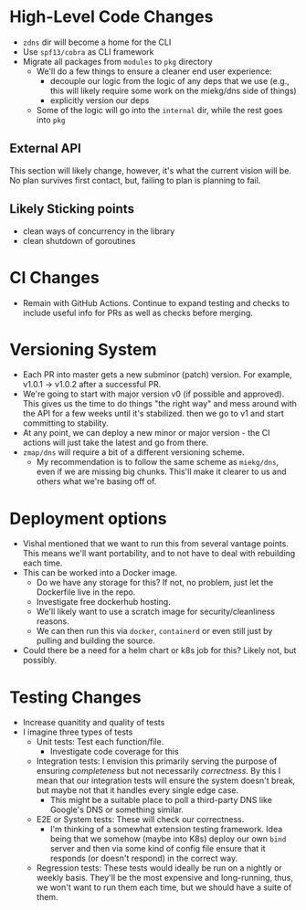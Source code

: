 # High-Level Code Changes
- `zdns` dir will become a home for the CLI
- Use `spf13/cobra` as CLI framework
- Migrate all packages from `modules` to `pkg` directory
    - We'll do a few things to ensure a cleaner end user experience:
        - decouple our logic from the logic of any deps that we use (e.g., this will likely require some work on the miekg/dns side of things)
        - explicitly version our deps
    - Some of the logic will go into the `internal` dir, while the rest goes into `pkg`

## External API

This section will likely change, however, it's what the current vision will be. No plan survives first contact, but, failing to plan is planning to fail.


## Likely Sticking points
- clean ways of concurrency in the library
- clean shutdown of goroutines

# CI Changes
- Remain with GitHub Actions. Continue to expand testing and checks to include useful info for PRs as well as checks before merging.

# Versioning System
- Each PR into master gets a new subminor (patch) version. For example, v1.0.1 -> v1.0.2 after a successful PR. 
- We're going to start with major version v0 (if possible and approved). This gives us the time to do things "the right way" and mess around with the API for a few weeks until it's stabilized. then we go to v1 and start committing to stability.
- At any point, we can deploy a new minor or major version - the CI actions will just take the latest and go from there.
- `zmap/dns` will require a bit of a different versioning scheme. 
    - My recommendation is to follow the same scheme as `miekg/dns`, even if we are missing big chunks. This'll make it clearer to us and others what we're basing off of.

# Deployment options
- Vishal mentioned that we want to run this from several vantage points. This means we'll want portability, and to not have to deal with rebuilding each time.
- This can be worked into a Docker image.
    - Do we have any storage for this? If not, no problem, just let the Dockerfile live in the repo.
    - Investigate free dockerhub hosting.
    - We'll likely want to use a scratch image for security/cleanliness reasons.
    - We can then run this via `docker`, `containerd` or even still just by pulling and building the source. 
- Could there be a need for a helm chart or k8s job for this? Likely not, but possibly.

# Testing Changes
- Increase quanitity and quality of tests 
- I imagine three types of tests
    - Unit tests: Test each function/file. 
        - Investigate code coverage for this
    - Integration tests: I envision this primarily serving the purpose of ensuring _completeness_ but not necessarily _correctness_. By this I mean that our integration tests will ensure the system doesn't break, but maybe not that it handles every single edge case.
        - This might be a suitable place to poll a third-party DNS like Google's DNS or something similar.
    - E2E or System tests: These will check our correctness.
        - I'm thinking of a somewhat extension testing framework. Idea being that we somehow (maybe into K8s) deploy our own `bind` server and then via some kind of config file ensure that it responds (or doesn't respond) in the correct way.
    - Regression tests: These tests would ideally be run on a nightly or weekly basis. They'll be the most expensive and long-running, thus, we won't want to run them each time, but we should have a suite of them.